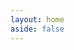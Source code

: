 ```yaml
---
layout: home
aside: false
---
```


<div class="flex flex-col space-y-10 my-10">
    <InfoPanelComponent image="/images/tour/desktop1.webp" :border="false">
        <template #text>
            <div class="text-lg text-center">
                <p>
                    Available for all major platforms for FREE
                </p>
                <ImageComponent src='/images/tour/desktop1.webp' class="my-4"></ImageComponent>
                View all releases @ <br/>
                <LinkComponent link="https://github.com/describo/desktop-releases/releases/latest" class="text-base">
                     https://github.com/describo/desktop-releases/releases/latest
                </LinkComponent>
            </div>
        </template>
        <template #content>
            <div class="flex flex-col space-y-4 items-center">
                <div>Download Describo Desktop</div>
               <div class="w-full border-b border-slate-400"></div>
                <ReleasesComponent class="hidden md:inline" />
                Coming Soon
            </div>
        </template>
    </InfoPanelComponent>

</div>

<FooterComponent class="mt-6"/>

<script setup>
import ReleasesComponent from "./vue-components/Releases.vue";
</script>
